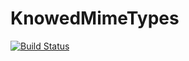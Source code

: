 # KnowedMimeTypes

[![Build Status](https://travis-ci.org/moisespsena/KnowedMimeTypes.jl.svg?branch=master)](https://travis-ci.org/moisespsena/KnowedMimeTypes.jl)
